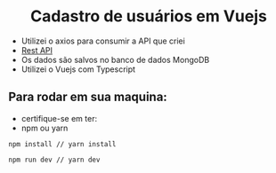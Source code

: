 <div align="center">
  <h1>Cadastro de usuários em Vuejs</h1>
 </div>
 
 - Utilizei o axios para consumir a API que criei
 - [Rest API](https://github.com/Vitaopb/api-rest)
 - Os dados são salvos no banco de dados MongoDB
 - Utilizei o Vuejs com Typescript
  
 ## Para rodar em sua maquina:
 - certifique-se em ter:
 - npm ou yarn
 ```
 npm install // yarn install
 ```
 ```
 npm run dev // yarn dev
 ```
